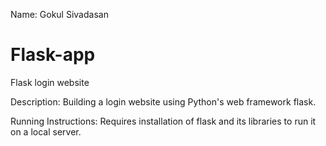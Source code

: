 Name: Gokul Sivadasan
# Flask-app
Flask login website

Description:
  Building a login website using Python's web framework flask.
  
Running Instructions:
  Requires installation of flask and its libraries to run it on a local server.
